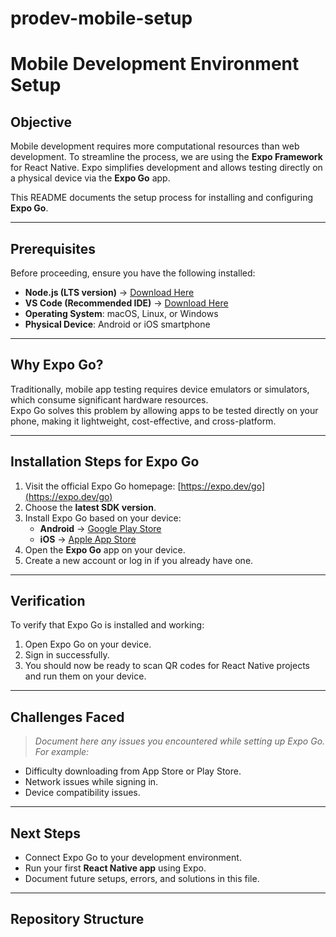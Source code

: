 # prodev-mobile-setup
# Mobile Development Environment Setup

## Objective
Mobile development requires more computational resources than web development. To streamline the process, we are using the **Expo Framework** for React Native. Expo simplifies development and allows testing directly on a physical device via the **Expo Go** app.

This README documents the setup process for installing and configuring **Expo Go**.

---

## Prerequisites
Before proceeding, ensure you have the following installed:

- **Node.js (LTS version)** → [Download Here](https://nodejs.org/en/)
- **VS Code (Recommended IDE)** → [Download Here](https://code.visualstudio.com/)
- **Operating System**: macOS, Linux, or Windows
- **Physical Device**: Android or iOS smartphone

---

## Why Expo Go?
Traditionally, mobile app testing requires device emulators or simulators, which consume significant hardware resources.  
Expo Go solves this problem by allowing apps to be tested directly on your phone, making it lightweight, cost-effective, and cross-platform.

---

## Installation Steps for Expo Go

1. Visit the official Expo Go homepage: [https://expo.dev/go](https://expo.dev/go)
2. Choose the **latest SDK version**.
3. Install Expo Go based on your device:
   - **Android** → [Google Play Store](https://play.google.com/store/apps/details?id=host.exp.exponent)
   - **iOS** → [Apple App Store](https://apps.apple.com/app/expo-go/id982107779)
4. Open the **Expo Go** app on your device.
5. Create a new account or log in if you already have one.

---

## Verification
To verify that Expo Go is installed and working:
1. Open Expo Go on your device.
2. Sign in successfully.
3. You should now be ready to scan QR codes for React Native projects and run them on your device.

---

## Challenges Faced
> _Document here any issues you encountered while setting up Expo Go. For example:_
- Difficulty downloading from App Store or Play Store.
- Network issues while signing in.
- Device compatibility issues.

---

## Next Steps
- Connect Expo Go to your development environment.
- Run your first **React Native app** using Expo.
- Document future setups, errors, and solutions in this file.

---

## Repository Structure

